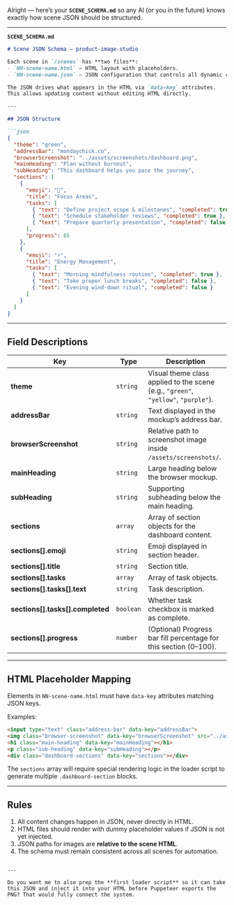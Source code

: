 Alright — here’s your **`SCENE_SCHEMA.md`** so any AI (or you in the future) knows exactly how scene JSON should be structured.

---

**`SCENE_SCHEMA.md`**

````markdown
# Scene JSON Schema — product-image-studio

Each scene in `/scenes` has **two files**:
- `NN-scene-name.html` — HTML layout with placeholders.
- `NN-scene-name.json` — JSON configuration that controls all dynamic content.

The JSON drives what appears in the HTML via `data-key` attributes.
This allows updating content without editing HTML directly.

---

## JSON Structure

```json
{
  "theme": "green",
  "addressBar": "mondaychick.co",
  "browserScreenshot": "../assets/screenshots/dashboard.png",
  "mainHeading": "Plan without burnout",
  "subHeading": "This dashboard helps you pace the journey",
  "sections": [
    {
      "emoji": "🎯",
      "title": "Focus Areas",
      "tasks": [
        { "text": "Define project scope & milestones", "completed": true },
        { "text": "Schedule stakeholder reviews", "completed": true },
        { "text": "Prepare quarterly presentation", "completed": false }
      ],
      "progress": 65
    },
    {
      "emoji": "⚡",
      "title": "Energy Management",
      "tasks": [
        { "text": "Morning mindfulness routine", "completed": true },
        { "text": "Take proper lunch breaks", "completed": false },
        { "text": "Evening wind-down ritual", "completed": false }
      ]
    }
  ]
}
````

---

## Field Descriptions

| Key                                | Type      | Description                                                                        |
| ---------------------------------- | --------- | ---------------------------------------------------------------------------------- |
| **theme**                          | `string`  | Visual theme class applied to the scene (e.g., `"green"`, `"yellow"`, `"purple"`). |
| **addressBar**                     | `string`  | Text displayed in the mockup’s address bar.                                        |
| **browserScreenshot**              | `string`  | Relative path to screenshot image inside `/assets/screenshots/`.                   |
| **mainHeading**                    | `string`  | Large heading below the browser mockup.                                            |
| **subHeading**                     | `string`  | Supporting subheading below the main heading.                                      |
| **sections**                       | `array`   | Array of section objects for the dashboard content.                                |
| **sections\[].emoji**              | `string`  | Emoji displayed in section header.                                                 |
| **sections\[].title**              | `string`  | Section title.                                                                     |
| **sections\[].tasks**              | `array`   | Array of task objects.                                                             |
| **sections\[].tasks\[].text**      | `string`  | Task description.                                                                  |
| **sections\[].tasks\[].completed** | `boolean` | Whether task checkbox is marked as complete.                                       |
| **sections\[].progress**           | `number`  | (Optional) Progress bar fill percentage for this section (0–100).                  |

---

## HTML Placeholder Mapping

Elements in `NN-scene-name.html` must have `data-key` attributes matching JSON keys.

Examples:

```html
<input type="text" class="address-bar" data-key="addressBar">
<img class="browser-screenshot" data-key="browserScreenshot" src="../assets/screenshots/placeholder.png">
<h1 class="main-heading" data-key="mainHeading"></h1>
<p class="sub-heading" data-key="subHeading"></p>
<div class="dashboard-sections" data-key="sections"></div>
```

The `sections` array will require special rendering logic in the loader script to generate multiple `.dashboard-section` blocks.

---

## Rules

1. All content changes happen in JSON, never directly in HTML.
2. HTML files should render with dummy placeholder values if JSON is not yet injected.
3. JSON paths for images are **relative to the scene HTML**.
4. The schema must remain consistent across all scenes for automation.

```

---

Do you want me to also prep the **first loader script** so it can take this JSON and inject it into your HTML before Puppeteer exports the PNG? That would fully connect the system.
```
